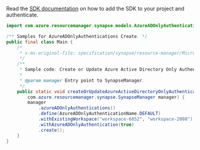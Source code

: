 Read the [SDK documentation](https://github.com/Azure/azure-sdk-for-java/blob/azure-resourcemanager-synapse_1.0.0-beta.3/sdk/synapse/azure-resourcemanager-synapse/README.md) on how to add the SDK to your project and authenticate.

```java
import com.azure.resourcemanager.synapse.models.AzureADOnlyAuthenticationName;

/** Samples for AzureADOnlyAuthentications Create. */
public final class Main {
    /*
     * x-ms-original-file: specification/synapse/resource-manager/Microsoft.Synapse/stable/2021-06-01/examples/CreateOrUpdateAzureADOnlyAuthentication.json
     */
    /**
     * Sample code: Create or Update Azure Active Directory Only Authentication property.
     *
     * @param manager Entry point to SynapseManager.
     */
    public static void createOrUpdateAzureActiveDirectoryOnlyAuthenticationProperty(
        com.azure.resourcemanager.synapse.SynapseManager manager) {
        manager
            .azureADOnlyAuthentications()
            .define(AzureADOnlyAuthenticationName.DEFAULT)
            .withExistingWorkspace("workspace-6852", "workspace-2080")
            .withAzureADOnlyAuthentication(true)
            .create();
    }
}
```
